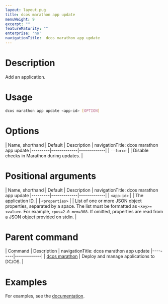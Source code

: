 ```yaml
---
layout: layout.pug
title: dcos marathon app update
menuWeight: 9
excerpt: ""
featureMaturity: ""
enterprise: 'no'
navigationTitle:  dcos marathon app update
---
```


<!-- This source repo for this topic is https://github.com/dcos/dcos-docs -->


# Description
Add an application.

# Usage

```bash
dcos marathon app update <app-id> [OPTION]
```

# Options

| Name, shorthand | Default | Description |
navigationTitle:  dcos marathon app update
|---------|-------------|-------------|
| `--force`   |             | Disable checks in Marathon during updates. |

# Positional arguments

| Name, shorthand | Default | Description |
navigationTitle:  dcos marathon app update
|---------|-------------|-------------|
| `<app-id>`   |             |  The application ID. |
| `<properties>`   |             |  List of one or more JSON object properties, separated by a space. The list must be formatted as `<key>=<value>`. For example, `cpus=2.0 mem=308`. If omitted, properties are read from a JSON object provided on stdin. |


# Parent command

| Command | Description |
navigationTitle:  dcos marathon app update
|---------|-------------|
| [dcos marathon](/1.10/cli/command-reference/dcos-marathon/) | Deploy and manage applications to DC/OS. |

# Examples

For examples, see the [documentation](/1.10/deploying-services/update-user-service/).
